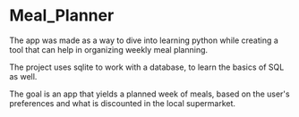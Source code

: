 # Meal_Planner
The app was made as a way to dive into learning python while creating a tool that can help in organizing weekly meal planning.

The project uses sqlite to work with a database, to learn the basics of SQL as well.

The goal is an app that yields a planned week of meals, based on the user's preferences and what is discounted in the local supermarket.
